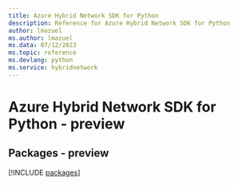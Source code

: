 ```yaml
---
title: Azure Hybrid Network SDK for Python
description: Reference for Azure Hybrid Network SDK for Python
author: lmazuel
ms.author: lmazuel
ms.data: 07/12/2023
ms.topic: reference
ms.devlang: python
ms.service: hybridnetwork
---
```

# Azure Hybrid Network SDK for Python - preview
## Packages - preview
[!INCLUDE [packages](hybrid-network-index.md)]